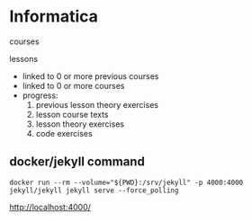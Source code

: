 # Informatica

courses

lessons
 - linked to 0 or more previous courses
 - linked to 0 or more courses
 - progress:
   1. previous lesson theory exercises
   2. lesson course texts
   3. lesson theory exercises
   4. code exercises



## docker/jekyll command
```
docker run --rm --volume="${PWD}:/srv/jekyll" -p 4000:4000 jekyll/jekyll jekyll serve --force_polling
```
[http://localhost:4000/](http://localhost:4000/)